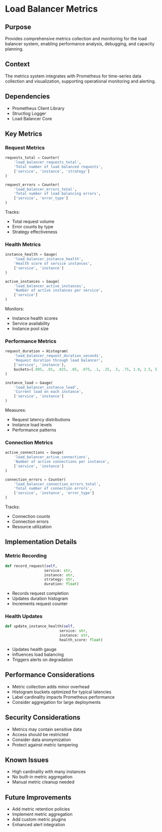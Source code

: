 # Load Balancer Metrics

## Purpose

Provides comprehensive metrics collection and monitoring for the load balancer system, enabling performance analysis, debugging, and capacity planning.

## Context

The metrics system integrates with Prometheus for time-series data collection and visualization, supporting operational monitoring and alerting.

## Dependencies

- Prometheus Client Library
- Structlog Logger
- Load Balancer Core

## Key Metrics

### Request Metrics

```python
requests_total = Counter(
    'load_balancer_requests_total',
    'Total number of load balanced requests',
    ['service', 'instance', 'strategy']
)

request_errors = Counter(
    'load_balancer_errors_total',
    'Total number of load balancing errors',
    ['service', 'error_type']
)
```

Tracks:

- Total request volume
- Error counts by type
- Strategy effectiveness

### Health Metrics

```python
instance_health = Gauge(
    'load_balancer_instance_health',
    'Health score of service instances',
    ['service', 'instance']
)

active_instances = Gauge(
    'load_balancer_active_instances',
    'Number of active instances per service',
    ['service']
)
```

Monitors:

- Instance health scores
- Service availability
- Instance pool size

### Performance Metrics

```python
request_duration = Histogram(
    'load_balancer_request_duration_seconds',
    'Request duration through load balancer',
    ['service', 'instance'],
    buckets=[.005, .01, .025, .05, .075, .1, .25, .5, .75, 1.0, 2.5, 5.0]
)

instance_load = Gauge(
    'load_balancer_instance_load',
    'Current load on each instance',
    ['service', 'instance']
)
```

Measures:

- Request latency distributions
- Instance load levels
- Performance patterns

### Connection Metrics

```python
active_connections = Gauge(
    'load_balancer_active_connections',
    'Number of active connections per instance',
    ['service', 'instance']
)

connection_errors = Counter(
    'load_balancer_connection_errors_total',
    'Total number of connection errors',
    ['service', 'instance', 'error_type']
)
```

Tracks:

- Connection counts
- Connection errors
- Resource utilization

## Implementation Details

### Metric Recording

```python
def record_request(self,
                  service: str,
                  instance: str,
                  strategy: str,
                  duration: float)
```

- Records request completion
- Updates duration histogram
- Increments request counter

### Health Updates

```python
def update_instance_health(self,
                         service: str,
                         instance: str,
                         health_score: float)
```

- Updates health gauge
- Influences load balancing
- Triggers alerts on degradation

## Performance Considerations

- Metric collection adds minor overhead
- Histogram buckets optimized for typical latencies
- Label cardinality impacts Prometheus performance
- Consider aggregation for large deployments

## Security Considerations

- Metrics may contain sensitive data
- Access should be restricted
- Consider data anonymization
- Protect against metric tampering

## Known Issues

- High cardinality with many instances
- No built-in metric aggregation
- Manual metric cleanup needed

## Future Improvements

- Add metric retention policies
- Implement metric aggregation
- Add custom metric plugins
- Enhanced alert integration
